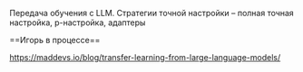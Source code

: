 
Передача обучения с LLM. Стратегии точной настройки – полная точная настройка, p-настройка, адаптеры


==Игорь в процессе==









https://maddevs.io/blog/transfer-learning-from-large-language-models/